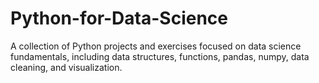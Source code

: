 # Python-for-Data-Science
A collection of Python projects and exercises focused on data science fundamentals, including data structures, functions, pandas, numpy, data cleaning, and visualization.
